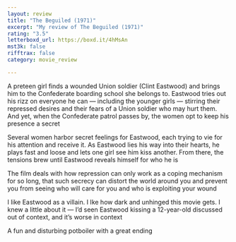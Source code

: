 ```yaml
---
layout: review
title: "The Beguiled (1971)"
excerpt: "My review of The Beguiled (1971)"
rating: "3.5"
letterboxd_url: https://boxd.it/4hMsAn
mst3k: false
rifftrax: false
category: movie_review

---
```


A preteen girl finds a wounded Union soldier (Clint Eastwood) and brings him to the Confederate boarding school she belongs to. Eastwood tries out his rizz on everyone he can — including the younger girls — stirring their repressed desires and their fears of a Union soldier who may hurt them. And yet, when the Confederate patrol passes by, the women opt to keep his presence a secret

Several women harbor secret feelings for Eastwood, each trying to vie for his attention and receive it. As Eastwood lies his way into their hearts, he plays fast and loose and lets one girl see him kiss another. From there, the tensions brew until Eastwood reveals himself for who he is

The film deals with how repression can only work as a coping mechanism for so long, that such secrecy can distort the world around you and prevent you from seeing who will care for you and who is exploiting your wound

I like Eastwood as a villain. I Ike how dark and unhinged this movie gets. I knew a little about it — I’d seen Eastwood kissing a 12-year-old discussed out of context, and it’s worse in context

A fun and disturbing potboiler with a great ending